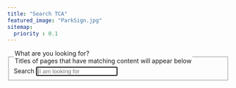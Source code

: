 ```yaml
---
title: "Search TCA"
featured_image: "ParkSign.jpg"
sitemap:
  priority : 0.1
---
```

<div class="pa4-l br3-ns bg-light-green">
  <form class="center pa4 br2-ns ba b--black-40 shadow-4">
    <fieldset class="bn ma0 pa0">
      <legend class="pa0 f5 f4-ns mb3 black-80">What are you looking for?<br/>Titles of
      pages that have matching content will appear below</legend>
      <div class="measure">
        <label class="clip" for="search">Search</label>
        <input class="f6 f5-l input-reset bn fl black-80 bg-white pa3 lh-solid
        w-auto w-75-m w-100-l br2-ns br--left-ns" type="search" autofocus
        placeholder="&nbsp;I am looking for" name="search" value="" id="search">
      </div>
    </fieldset>
  </form>
  <div class="">
      <ul class="list pl-10" id="results"></ul>
  </div>
</div>
<script src="/dist/js/lunr.js"></script>
<script src="/dist/js/lunr-search.js"></script>
